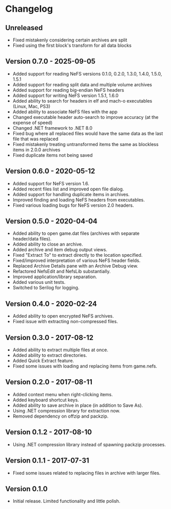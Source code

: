 # Changelog

## Unreleased
- Fixed mistakenly considering certain archives are split
- Fixed using the first block's transform for all data blocks

## Version 0.7.0 - 2025-09-05
- Added support for reading NeFS versions 0.1.0, 0.2.0, 1.3.0, 1.4.0, 1.5.0, 1.5.1
- Added support for reading split data and multiple volume archives
- Added support for reading big-endian NeFS headers
- Added support for writing NeFS version 1.5.1, 1.6.0
- Added ability to search for headers in elf and mach-o executables (Linux, Mac, PS3)
- Added ability to associate NeFS files with the app
- Changed executable header auto-search to improve accuracy (at the expense of speed)
- Changed .NET framework to .NET 8.0
- Fixed bug where all replaced files would have the same data as the last file that was replaced
- Fixed mistakenly treating untransformed items the same as blockless items in 2.0.0 archives
- Fixed duplicate items not being saved

## Version 0.6.0 - 2020-05-12
- Added support for NeFS version 1.6.
- Added recent files list and improved open file dialog.
- Added support for handling duplicate items in archives.
- Improved finding and loading NeFS headers from executables.
- Fixed various loading bugs for NeFS version 2.0 headers.

## Version 0.5.0 - 2020-04-04
- Added ability to open game.dat files (archives with separate header/data files).
- Added ability to close an archive.
- Added archive and item debug output views.
- Fixed "Extract To" to extract directly to the location specified.
- Fixed/improved interpretation of various NeFS header fields.
- Replaced Archive Details pane with an Archive Debug view.
- Refactored NefsEdit and NefsLib substantially.
- Improved application/library separation.
- Added various unit tests.
- Switched to Serilog for logging.

## Version 0.4.0 - 2020-02-24
- Added ability to open encrypted NeFS archives.
- Fixed issue with extracting non-compressed files.

## Version 0.3.0 - 2017-08-12
- Added ability to extract multiple files at once.
- Added ability to extract directories.
- Added Quick Extract feature.
- Fixed some issues with loading and replacing items from game.nefs.

## Version 0.2.0 - 2017-08-11
- Added context menu when right-clicking items.
- Added keyboard shortcut keys.
- Added ability to save archive in place (in addition to Save As).
- Using .NET compression library for extraction now.
- Removed dependency on offzip and packzip.

## Version 0.1.2 - 2017-08-10
- Using .NET compression library instead of spawning packzip processes.

## Version 0.1.1 - 2017-07-31
- Fixed some issues related to replacing files in archive with larger files.

## Version 0.1.0
- Initial release. Limited functionality and little polish.
